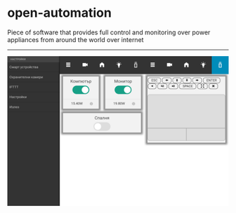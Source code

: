 # open-automation
Piece of software that provides full control and monitoring over power appliances from around the world over internet
___
![Alt text](2.jpg?raw=true "Title")
